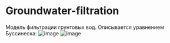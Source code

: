# Groundwater-filtration

Модель фильтрации грунтовых вод. Описывается уравнением Буссинеска:
![image](https://user-images.githubusercontent.com/56479283/205465816-d2add36e-97e2-4b45-823e-5b7a9b51860f.png)
![image](https://user-images.githubusercontent.com/56479283/205465825-7ff33918-e8b6-462f-bd84-00181330fdd2.png)
